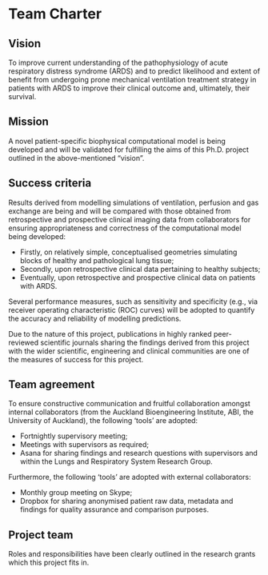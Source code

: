 # Team Charter

## Vision
To improve current understanding of the pathophysiology of acute respiratory distress syndrome (ARDS) and to predict likelihood and extent of benefit from undergoing prone mechanical ventilation treatment strategy in patients with ARDS to improve their clinical outcome and, ultimately, their survival.

## Mission
A novel patient-specific biophysical computational model is being developed and will be validated for fulfilling the aims of this Ph.D. project outlined in the above-mentioned “vision”.

## Success criteria
Results derived from modelling simulations of ventilation, perfusion and gas exchange are being and will be compared with those obtained from retrospective and prospective clinical imaging data from collaborators for ensuring appropriateness and correctness of the computational model being developed:
-	Firstly, on relatively simple, conceptualised geometries simulating blocks of healthy and pathological lung tissue;
-	Secondly, upon retrospective clinical data pertaining to healthy subjects;
-	Eventually, upon retrospective and prospective clinical data on patients with ARDS.

Several performance measures, such as sensitivity and specificity (e.g., via receiver operating characteristic (ROC) curves) will be adopted to quantify the accuracy and reliability of modelling predictions.

Due to the nature of this project, publications in highly ranked peer-reviewed scientific journals sharing the findings derived from this project with the wider scientific, engineering and clinical communities are one of the measures of success for this project.

## Team agreement
To ensure constructive communication and fruitful collaboration amongst internal collaborators (from the Auckland Bioengineering Institute, ABI, the University of Auckland), the following ‘tools’ are adopted:
-	Fortnightly supervisory meeting;
-	Meetings with supervisors as required;
-	Asana for sharing findings and research questions with supervisors and within the Lungs and Respiratory System Research Group. 

Furthermore, the following ‘tools’ are adopted with external collaborators:
-	Monthly group meeting on Skype;
-	Dropbox for sharing anonymised patient raw data, metadata and findings for quality assurance and comparison purposes.

## Project team
Roles and responsibilities have been clearly outlined in the research grants which this project fits in.
